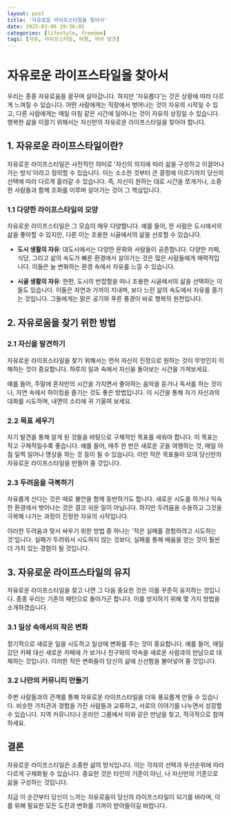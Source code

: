 ```yaml
---
layout: post
title: '자유로운 라이프스타일을 찾아서'
date: 2025-03-06 19:36:01
categories: [lifestyle, freedom]
tags: [자유, 라이프스타일, 여행, 자아 발견]
---
```


# 자유로운 라이프스타일을 찾아서

우리는 종종 자유로움을 꿈꾸며 살아갑니다. 하지만 '자유롭다'는 것은 상황에 따라 다르게 느껴질 수 있습니다. 어떤 사람에게는 직장에서 벗어나는 것이 자유의 시작일 수 있고, 다른 사람에게는 매일 아침 같은 시간에 일어나는 것이 자유의 상징일 수 있습니다. 행복한 삶을 이끌기 위해서는 자신만의 자유로운 라이프스타일을 찾아야 합니다.

## 1. 자유로운 라이프스타일이란?

자유로운 라이프스타일은 사전적인 의미로 '자신의 의지에 따라 삶을 구성하고 이끌어나가는 방식'이라고 정의할 수 있습니다. 이는 소소한 것부터 큰 결정에 이르기까지 당신의 선택에 따라 다르게 흘러갈 수 있습니다. 즉, 자신이 원하는 대로 시간을 쪼개거나, 소중한 사람들과 함께 조화를 이루며 살아가는 것이 그 핵심입니다.

### 1.1 다양한 라이프스타일의 모양

자유로운 라이프스타일은 그 모습이 매우 다양합니다. 예를 들어, 한 사람은 도시에서의 삶을 좋아할 수 있지만, 다른 이는 조용한 시골에서의 삶을 선호할 수 있습니다. 

- **도시 생활의 자유**: 대도시에서는 다양한 문화와 사람들이 공존합니다. 다양한 카페, 식당, 그리고 삶의 속도가 빠른 환경에서 살아가는 것은 많은 사람들에게 매력적입니다. 이들은 늘 변화하는 환경 속에서 자유를 느낄 수 있습니다.

- **시골 생활의 자유**: 한편, 도시의 번잡함을 떠나 조용한 시골에서의 삶을 선택하는 이들도 있습니다. 이들은 자연과 가까이 지내며, 보다 느린 삶의 속도에서 자유를 즐기는 것입니다. 그들에게는 맑은 공기와 푸른 풍경이 바로 행복의 원천입니다.

## 2. 자유로움을 찾기 위한 방법

### 2.1 자신을 발견하기

자유로운 라이프스타일을 찾기 위해서는 먼저 자신이 진정으로 원하는 것이 무엇인지 이해하는 것이 중요합니다. 하루의 일과 속에서 자신을 돌아보는 시간을 가져보세요. 

예를 들어, 주말에 혼자만의 시간을 가지면서 좋아하는 음악을 듣거나 독서를 하는 것이나, 자연 속에서 하이킹을 즐기는 것도 좋은 방법입니다. 이 시간을 통해 자기 자신과의 대화를 시도하며, 내면의 소리에 귀 기울여 보세요.

### 2.2 목표 세우기

자기 발견을 통해 알게 된 것들을 바탕으로 구체적인 목표를 세워야 합니다. 이 목표는 작고 구체적일수록 좋습니다. 예를 들어, 매주 한 번은 새로운 곳을 여행하는 것, 매일 아침 일찍 일어나 명상을 하는 것 등이 될 수 있습니다. 이런 작은 목표들이 모여 당신만의 자유로운 라이프스타일을 만들어 줄 것입니다.

### 2.3 두려움을 극복하기

자유롭게 산다는 것은 때로 불안을 함께 동반하기도 합니다. 새로운 시도를 하거나 익숙한 환경에서 벗어나는 것은 결코 쉬운 일이 아닙니다. 하지만 두려움을 수용하고 그것을 극복해 나가는 과정이 진정한 자유의 시작입니다.  

이러한 두려움과 맞서 싸우기 위한 방법 중 하나는 '작은 실패를 경험하려고 시도하는 것'입니다. 실패가 두려워서 시도하지 않는 것보다, 실패를 통해 배움을 얻는 것이 훨씬 더 가치 있는 경험이 될 것입니다.

## 3. 자유로운 라이프스타일의 유지

자유로운 라이프스타일을 찾고 나면 그 다음 중요한 것은 이를 꾸준히 유지하는 것입니다. 종종 우리는 기존의 패턴으로 돌아가곤 합니다. 이를 방지하기 위해 몇 가지 방법을 소개하겠습니다.

### 3.1 일상 속에서의 작은 변화

정기적으로 새로운 일을 시도하고 일상에 변화를 주는 것이 중요합니다. 예를 들어, 매일 갔던 카페 대신 새로운 카페에 가 보거나 친구와의 약속을 새로운 사람과의 만남으로 대체하는 것입니다. 이러한 작은 변화들이 당신의 삶에 신선함을 불어넣어 줄 것입니다.

### 3.2 나만의 커뮤니티 만들기

주변 사람들과의 관계를 통해 자유로운 라이프스타일을 더욱 풍요롭게 만들 수 있습니다. 비슷한 가치관과 경험을 가진 사람들과 교류하고, 서로의 이야기를 나누면서 성장할 수 있습니다. 지역 커뮤니티나 온라인 그룹에서 이와 같은 만남을 찾고, 적극적으로 참여하세요.  

## 결론

자유로운 라이프스타일은 소중한 삶의 방식입니다. 이는 각자의 선택과 우선순위에 따라 다르게 구체화될 수 있습니다. 중요한 것은 타인의 기준이 아닌, 나 자신만의 기준으로 삶을 구성하는 것입니다. 

지금 이 순간부터 당신이 느끼는 자유로움이 당신의 라이프스타일이 되기를 바라며, 이를 위해 필요한 모든 도전과 변화를 기꺼이 받아들이길 바랍니다.